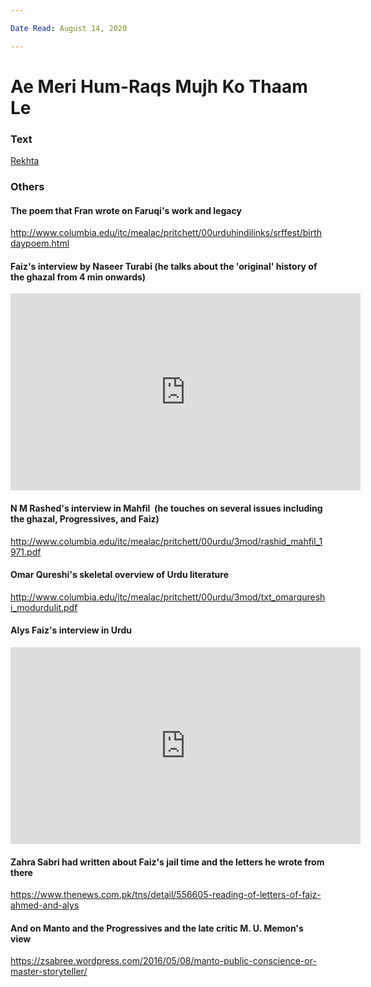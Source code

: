 ```yaml
---

Date Read: August 14, 2020

---
```


# Ae Meri Hum-Raqs Mujh Ko Thaam Le

### Text
[Rekhta](https://www.rekhta.org/nazms/raqs-noon-meem-rashid-nazms?lang=ur)

### Others

#### The poem that Fran wrote on Faruqi's work and legacy

http://www.columbia.edu/itc/mealac/pritchett/00urduhindilinks/srffest/birthdaypoem.html

#### Faiz's interview by Naseer Turabi (he talks about the 'original' history of the ghazal from 4 min onwards)

<iframe width="560" height="315" src="https://www.youtube.com/embed/9LK-zn-2q9k" title="YouTube video player" frameborder="0" allow="accelerometer; autoplay; clipboard-write; encrypted-media; gyroscope; picture-in-picture" allowfullscreen></iframe>

#### N M Rashed's interview in Mahfil  (he touches on several issues including the ghazal, Progressives, and Faiz)

http://www.columbia.edu/itc/mealac/pritchett/00urdu/3mod/rashid_mahfil_1971.pdf

#### Omar Qureshi's skeletal overview of Urdu literature

http://www.columbia.edu/itc/mealac/pritchett/00urdu/3mod/txt_omarqureshi_modurdulit.pdf

#### Alys Faiz's interview in Urdu

<iframe width="560" height="315" src="https://www.youtube.com/embed/K3WhUhquIQs" title="YouTube video player" frameborder="0" allow="accelerometer; autoplay; clipboard-write; encrypted-media; gyroscope; picture-in-picture" allowfullscreen></iframe>

#### Zahra Sabri had written about Faiz's jail time and the letters he wrote from there

https://www.thenews.com.pk/tns/detail/556605-reading-of-letters-of-faiz-ahmed-and-alys

#### And on Manto and the Progressives and the late critic M. U. Memon's view

https://zsabree.wordpress.com/2016/05/08/manto-public-conscience-or-master-storyteller/

